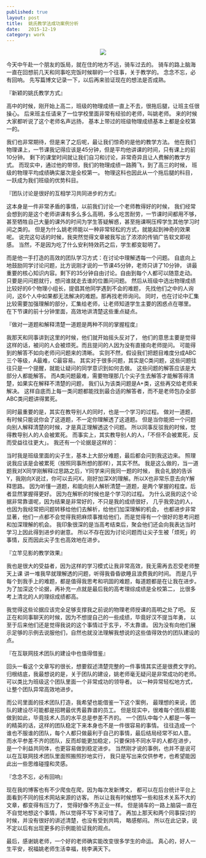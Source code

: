 ```yaml
---
published: true
layout: post
title:  姚氏教学法成功案例分析
date:   2015-12-19
category: work
---
```


<center>
<img src="http://7viirv.com1.z0.glb.clouddn.com/teacher.jpg" class="photo"></img>
</center>

今天中午赴一个朋友的饭局，就在住的地方不远，骑车过去的。
骑车的路上脑海一直在回想前几天和同事吃完饭时候聊的一个往事，关于教学的。
念念不忘，必有回响。
先写篇博文记录一下，以后再来验证现在的想法是否成熟。

『新颖的姚氏教学方式』

高中的时候，刚开始上高二，班级的物理成绩一直上不去，很拖后腿，让班主任很操心。
后来班主任请来了一位学校里面非常有经验的老师，叫姚老师。
来的时候大家都听说了这个老师名声远扬，
基本上带过的班级物理成绩基本上都是全校第一的。

我们也非常期待，但是来了之后呢，最让我们惊奇的是他的教学方法。
他在我们物理课上，一节课我记得应该是45分钟，但是平均他讲课的时间，只有课上的前10分钟。
剩下的课堂时间就让我们自习和讨论，非常奇异且让人费解的教学方式。
而现实中，通过他的带领，我们的物理成绩一路腾飞，到了高三的时候，
班级的物理平均成绩确实屡次是全校第一。
物理这科也因此从一个拖后腿的科目，一跃成为我们班级的优势科目。

『团队讨论是很好的互相学习共同进步的方式』

这本身是一件非常矛盾的事情，以前我们讨论一个老师教得好的时候，
我们经常会想到的是这个老师讲课有多么多么高明，多么吃苦耐劳，一节课时间都用不够，
甚至牺牲自己大量的课外的时间为学生答疑解惑，甚至拖课啊压榨学生其他学习时间之类的。
但是为什么姚老师能以一种非常轻松的方式，就能起到神奇的效果呢。
说完这句话的时候，我突然觉得文章被我写出了浓浓的传销广告软文即视感。
当然，不是因为吃了什么安利特效药之后，学生都变聪明了。

而是他一手打造的高效的团队学习方式：在讨论中理解透每一个问题。
自底向上地鼓励同学讨论问题，比方说刚才说的一节课45分钟，老师只讲了10分钟，
讲最重要的核心知识内容。剩下的35分钟自由讨论。自由到每个人都可以随意走动。
只要是问问题就行，想问谁就走去谁的位置问问题。
然后从班级中选出物理成绩比较好的6个物理小组长，提倡其他同学遇到不会的难题，
先找他们之中的人询问，这6个人中如果都无法解决的难题。那再找老师询问。
同时，也在讨论中汇集比较需要加强理解的部分，汇集给老师，让老师知道学生主要的困惑点在哪里。
在下节课的前十分钟里面，高效地讲清楚这些重点疑点。

『做对一道题和解释清楚一道题是两种不同的掌握程度』

我那天和同事讲到这里的时候，他们就开始摇头反对了，
他们的意思主要是觉得这样的话，被问的人会被烦死。而且提问的人因为没有直接向老师提问。
可能得到的解答不如向老师问问题来的清晰。
实则不然，假设我们把题目难度分成ABC三个等级，A最难，C最容易。
其实对于很多问题，其实是C类问题，这些问题往往只是一个提醒，就能让疑问的同学意识到如何去做。
这些问题的解答应该是大部分人都能解答。
而A类问题最难，需要物理那几个尖子生去解答才能解答得清楚，如果实在解释不清楚的问题，
我们认为该类问题是A+类，这些再交给老师来解决。
这样自底而上每一类问题都能找到最合适的解答者，而不是老师包办全部ABC类问题讲得累死。

同时最重要的是，其实在教导别人的同时，也是一个学习的过程。
做对一道题，有时候只能说你会了这道题，不一定你理解透了这道题。
但是当你能把一个问题向别人解释清楚的时候，才是真正理解透这个问题。
所以同事反驳我的时候，觉得教导别人的人会被累死。
而事实上，其实教导别人的人，「不但不会被累死，反而受益往往更大」。
我还有一个论据是这样的：

当时我是班级里面的尖子生，基本上大部分难题，最后都会问到我这边来。
照理说我应该是会被累死（按照同事所想的那样），其实不然。
我是这么做的，当一道题我对X同学刚解释过思路之后，Y同学来问我同一题的时候，
我会礼貌的告诉Y，我刚向X说过，你可以去问X，刚好加深X的理解。所以X也非常乐意去向Y解释思路。
因为听懂一道题，和能向别人解析清楚一道题，是两个掌握的程度。后者显然掌握得更好。
因为在解析的时候也是个学习的过程。
为什么说我的这个论据非常靠谱呢，因为结果是非常好的，不只是我的成绩很好，
几乎我旁边的人，也因为我经常把问题转移给他们去解析，给他们加深理解的机会，
也都进步非常显著，他们一点都不会觉得我把麻烦事推给他们，而是觉得有一个很好的思考问题和加深理解的机会。
我印象很深的是当高考结束后，聚会他们还会向我表达当时学习上因此得到进步的谢意。
所以不存在因为讨论问题而让尖子生被「烦死」的事情，反而因此尖子生也高效地在进步。

『立竿见影的教学效果』

我也是很大的受益者，因为这样的学习模式让我非常高效，我无需再去忍受老师整天上课
讲一堆我早就理解透的问题，听得我昏昏欲睡且浪费我的时间。
而是几乎每个到我手上的难题，都是值得我思考和巩固的难题，每道题都是在让我在进步。
为了加深这个论据，再补充一点就是最后我的高考理综成绩是全校第二，
比很多考上清北的人的理综成绩都高。

我觉得这些论据应该完全足够支撑我之前说的物理老师授课的高明之处了吧。
反正在和同事聊天的时候，因为不想提自己的一些成绩，毕竟好汉不提当年勇，
以至于后来他们还是觉得我说的这个事情过于玄乎，不太靠谱。
因为没有向他们展示足够的示例去说服他们，自然也就没法理解我想说的这些值得效仿的团队建设的点。

『在互联网技术团队的建设中也值得借鉴』

回头一看这个文章写的很长，想要叙述清楚完整的一件事情其实还是很费文字的。
归根结底，我最想说的是，关于团队的建设，姚老师毫无疑问是非常成功的老师。
可以类比为班级这个团队里面一个非常成功的领导者。
以一种异常轻松地方式，让整个团队异常高效地进步。

而公司里面的技术团队打造，我希望也能借鉴一下这个案例，
最理想的来说，团队的建设尽可能都是招聘最优秀最靠谱的员工。
但是现实中，很难每个团队都能做到如此，毕竟技术人员的水平总是参差不齐的。
一个团队中每个人都是一等一的精英的话，这样的团队稳定下来本身也不是一件很容易的事情。
往往造成一个谁也不服谁的团队，每个人都只做最利于自己的事情，最后结局经常不如人意。
而水平参差不齐的团队，反而却能更加稳定，只要保持不同水平的人都在进步，
是一个利益共同体，也更容易做到稳定进步。
当然刚才说的事例，也并不是说可以在互联网技术团队里面照搬照抄地实行，
我只是写出来仅供参考，也希望能因此出一些思维碰撞和灵感。

『念念不忘，必有回响』

现在我的博客也有不少爬虫在爬，因为每次发新博文，
都可以在后台统计平台上面看到不同的技术网站来源的访客。
所以让我有时候想写一些和技术关系不大的文章，都变得有压力了，
觉得好像不务正业一样。
但是骑车的一路上脑袋一直在不自觉地想这个事情，所以觉得不写下来可惜了。
再加上那天和两个同事探讨的时候，并没有很好的讲述清楚，也没有受到共鸣，
略感郁闷。
所以在此记录，说不定以后有出现更多的示例能验证我的观点。

最后，感谢姚老师，一个好的老师确实能改变很多学生的命运。
真心的，好人一生平安，祝福姚老师生活幸福，桃李满天下。
